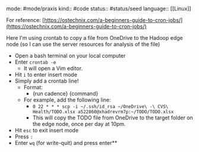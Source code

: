 mode: #mode/praxis 
kind:: #code
status:: #status/seed
language:: [[Linux]]

For reference: [https://ostechnix.com/a-beginners-guide-to-cron-jobs/](https://ostechnix.com/a-beginners-guide-to-cron-jobs/)

Here I'm using crontab to copy a file from OneDrive to the Hadoop edge node (so I can use the server resources for analysis of the file)

-   Open a bash terminal on your local computer
-   Enter `crontab -e`
	-   It will open a Vim editor.
-   Hit `i` to enter insert mode
-   Simply add a crontab line!
	-   Format:
		-   {run cadence} {command}
	-   For example, add the following line:
		-   `0 22 * * * scp -i ~/.ssh/id_rsa ~/OneDrive\ -\ CVS\ Health/TODO.xlsx a522860@xhadrevrm7p:~/TODO/TODO.xlsx`
		-   This will copy the TODO file from OneDrive to the target folder on the edge node, once per day at 10pm.
-   Hit `esc` to exit insert mode
-   Press `:`
-   Enter `wq` (for write-quit) and press enter**
